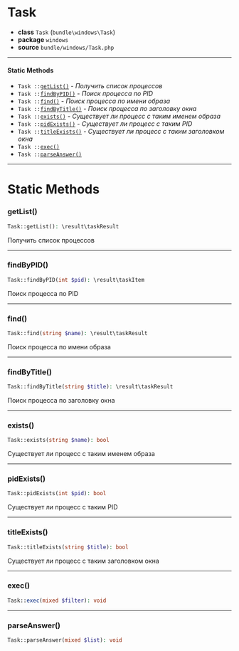 # Task

- **class** `Task` (`bundle\windows\Task`)
- **package** `windows`
- **source** `bundle/windows/Task.php`

---

#### Static Methods

- `Task ::`[`getList()`](#method-getlist) - _Получить список процессов_
- `Task ::`[`findByPID()`](#method-findbypid) - _Поиск процесса по PID_
- `Task ::`[`find()`](#method-find) - _Поиск процесса по имени образа_
- `Task ::`[`findByTitle()`](#method-findbytitle) - _Поиск процесса по заголовку окна_
- `Task ::`[`exists()`](#method-exists) - _Существует ли процесс с таким именем образа_
- `Task ::`[`pidExists()`](#method-pidexists) - _Существует ли процесс с таким PID_
- `Task ::`[`titleExists()`](#method-titleexists) - _Существует ли процесс с таким заголовком окна_
- `Task ::`[`exec()`](#method-exec)
- `Task ::`[`parseAnswer()`](#method-parseanswer)

---
# Static Methods

<a name="method-getlist"></a>

### getList()
```php
Task::getList(): \result\taskResult
```
Получить список процессов

---

<a name="method-findbypid"></a>

### findByPID()
```php
Task::findByPID(int $pid): \result\taskItem
```
Поиск процесса по PID

---

<a name="method-find"></a>

### find()
```php
Task::find(string $name): \result\taskResult
```
Поиск процесса по имени образа

---

<a name="method-findbytitle"></a>

### findByTitle()
```php
Task::findByTitle(string $title): \result\taskResult
```
Поиск процесса по заголовку окна

---

<a name="method-exists"></a>

### exists()
```php
Task::exists(string $name): bool
```
Существует ли процесс с таким именем образа

---

<a name="method-pidexists"></a>

### pidExists()
```php
Task::pidExists(int $pid): bool
```
Существует ли процесс с таким PID

---

<a name="method-titleexists"></a>

### titleExists()
```php
Task::titleExists(string $title): bool
```
Существует ли процесс с таким заголовком окна

---

<a name="method-exec"></a>

### exec()
```php
Task::exec(mixed $filter): void
```

---

<a name="method-parseanswer"></a>

### parseAnswer()
```php
Task::parseAnswer(mixed $list): void
```